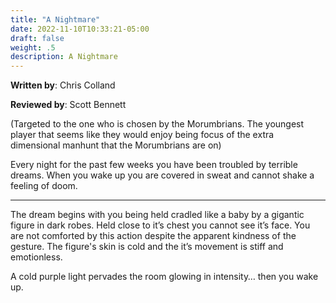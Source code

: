 ```yaml
---
title: "A Nightmare"
date: 2022-11-10T10:33:21-05:00
draft: false
weight: .5
description: A Nightmare
---
```


**Written by**: Chris Colland

**Reviewed by**: Scott Bennett

(Targeted to the one who is chosen by the Morumbrians. The youngest player that seems like they would enjoy being focus of the extra dimensional manhunt that the Morumbrians are on) 

Every night for the past few weeks you have been troubled by terrible dreams. When you wake up you are covered in sweat and cannot shake a feeling of doom.

---

The dream begins with you being held cradled like a baby by a gigantic figure in dark robes. Held close to it’s chest you cannot see it’s face. You are not comforted by this action despite the apparent kindness of the gesture. The figure's skin is cold and the it’s movement is stiff and emotionless. 

A cold purple light pervades the room glowing in intensity… then you wake up. 
